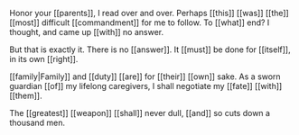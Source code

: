 Honor your [[parents]], I read over and over. Perhaps [[this]] [[was]] [[the]] [[most]] difficult [[commandment]] for me to follow. To [[what]] end? I thought, and came up [[with]] no answer.

But that is exactly it. There is no [[answer]]. It [[must]] be done for [[itself]], in its own [[right]]. 

[[family|Family]] and [[duty]] [[are]] for [[their]] [[own]] sake. As a sworn guardian [[of]] my lifelong caregivers, I shall negotiate my [[fate]] [[with]] [[them]].

The [[greatest]] [[weapon]] [[shall]] never dull, [[and]] so cuts down a thousand men.